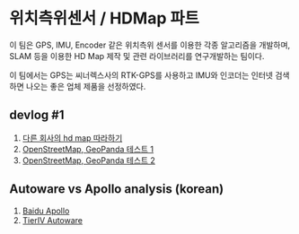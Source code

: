 # 위치측위센서 / HDMap 파트
이 팀은 GPS, IMU, Encoder 같은 위치측위 센서를 이용한 각종 알고리즘을 개발하며, SLAM 등을 이용한 HD Map 제작 및 관련 라이브러리를 연구개발하는 팀이다.

이 팀에서는 GPS는 씨너렉스사의 RTK-GPS를 사용하고 IMU와 인코더는 인터넷 검색하면 나오는 좋은 업체 제품을 선정하였다.

## devlog #1
  1. [다른 회사의 hd map 따라하기](hdmap-whitepaper.md)
  2. [OpenStreetMap, GeoPanda 테스트 1](example-osm-blog.md)
  3. [OpenStreetMap, GeoPanda 테스트 2](example-osm2-blog.md)
  
  
## Autoware vs Apollo analysis (korean)
  1. [Baidu Apollo](./apollo_analysis.md)
  2. [TierIV Autoware](./autoware_analysis.md)
